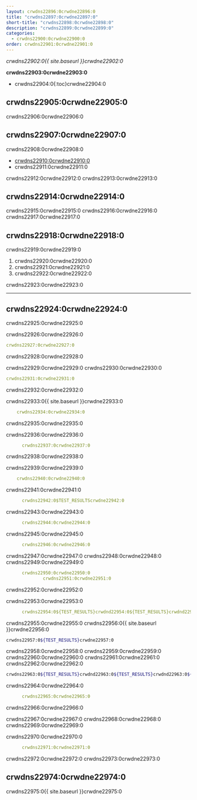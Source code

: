 ```yaml
---
layout: crwdns22896:0crwdne22896:0
title: "crwdns22897:0crwdne22897:0"
short-title: "crwdns22898:0crwdne22898:0"
description: "crwdns22899:0crwdne22899:0"
categories:
  - crwdns22900:0crwdne22900:0
order: crwdns22901:0crwdne22901:0
---
```

*crwdns22902:0{{ site.baseurl }}crwdne22902:0*

**crwdns22903:0crwdne22903:0**

- crwdns22904:0{:toc}crwdne22904:0

## crwdns22905:0crwdne22905:0

crwdns22906:0crwdne22906:0

## crwdns22907:0crwdne22907:0

crwdns22908:0crwdne22908:0

- <a href="crwdns22909:0crwdne22909:0" target="_blank">crwdns22910:0crwdne22910:0</a>
- crwdns22911:0crwdne22911:0

crwdns22912:0crwdne22912:0 crwdns22913:0crwdne22913:0

## crwdns22914:0crwdne22914:0

crwdns22915:0crwdne22915:0 crwdns22916:0crwdne22916:0 crwdns22917:0crwdne22917:0

## crwdns22918:0crwdne22918:0

crwdns22919:0crwdne22919:0

1. crwdns22920:0crwdne22920:0
2. crwdns22921:0crwdne22921:0
3. crwdns22922:0crwdne22922:0

crwdns22923:0crwdne22923:0

* * *

## crwdns22924:0crwdne22924:0

crwdns22925:0crwdne22925:0

crwdns22926:0crwdne22926:0

```yaml
crwdns22927:0crwdne22927:0
```

crwdns22928:0crwdne22928:0

crwdns22929:0crwdne22929:0 crwdns22930:0crwdne22930:0

```yaml
crwdns22931:0crwdne22931:0
```

crwdns22932:0crwdne22932:0

crwdns22933:0{{ site.baseurl }}crwdne22933:0

```yaml
    crwdns22934:0crwdne22934:0
```

crwdns22935:0crwdne22935:0

crwdns22936:0crwdne22936:0

```yaml
      crwdns22937:0crwdne22937:0
```

crwdns22938:0crwdne22938:0

crwdns22939:0crwdne22939:0

```yaml
    crwdns22940:0crwdne22940:0
```

crwdns22941:0crwdne22941:0

```yaml
      crwdns22942:0$TEST_RESULTScrwdne22942:0
```

crwdns22943:0crwdne22943:0

```yaml
      crwdns22944:0crwdne22944:0
```

crwdns22945:0crwdne22945:0

```yaml
      crwdns22946:0crwdne22946:0
```

crwdns22947:0crwdne22947:0 crwdns22948:0crwdne22948:0 crwdns22949:0crwdne22949:0

```yaml
      crwdns22950:0crwdne22950:0
              crwdns22951:0crwdne22951:0
```

crwdns22952:0crwdne22952:0

crwdns22953:0crwdne22953:0

```yaml
      crwdns22954:0${TEST_RESULTS}crwdnd22954:0${TEST_RESULTS}crwdnd22954:0${TEST_RESULTS}crwdne22954:0
```

crwdns22955:0crwdne22955:0 crwdns22956:0{{ site.baseurl }}crwdne22956:0

```bash
crwdns22957:0${TEST_RESULTS}crwdne22957:0
```

crwdns22958:0crwdne22958:0 crwdns22959:0crwdne22959:0 crwdns22960:0crwdne22960:0 crwdns22961:0crwdne22961:0 crwdns22962:0crwdne22962:0

```bash
crwdns22963:0${TEST_RESULTS}crwdnd22963:0${TEST_RESULTS}crwdnd22963:0${TEST_RESULTS}crwdne22963:0
```

crwdns22964:0crwdne22964:0

```yaml
      crwdns22965:0crwdne22965:0
```

crwdns22966:0crwdne22966:0

crwdns22967:0crwdne22967:0 crwdns22968:0crwdne22968:0 crwdns22969:0crwdne22969:0

crwdns22970:0crwdne22970:0

```yaml
      crwdns22971:0crwdne22971:0
```

crwdns22972:0crwdne22972:0 crwdns22973:0crwdne22973:0

## crwdns22974:0crwdne22974:0

crwdns22975:0{{ site.baseurl }}crwdne22975:0